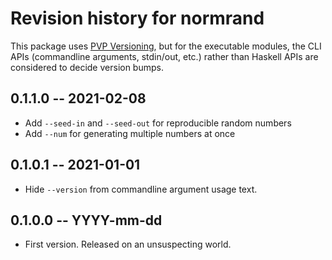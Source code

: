 # Revision history for normrand

This package uses [PVP Versioning][1], but for the executable modules, the CLI APIs (commandline
arguments, stdin/out, etc.) rather than Haskell APIs are considered to decide version bumps.

## 0.1.1.0 -- 2021-02-08

* Add `--seed-in` and `--seed-out` for reproducible random numbers
* Add `--num` for generating multiple numbers at once

## 0.1.0.1 -- 2021-01-01

* Hide `--version` from commandline argument usage text.

## 0.1.0.0 -- YYYY-mm-dd

* First version. Released on an unsuspecting world.

[1]: https://pvp.haskell.org
